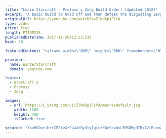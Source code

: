 ```yaml
---
title: "Learn Starcraft - Protoss v Zerg Build Order! (Updated 2018)"
excerpt: "A basic build to hold off and then defeat the disgusting Zerg! Meant for lower level players who have little direction, not for high level players looking for the dankest meta :) -- Watch live at https://www.twitch.tv/wintergaming"
originalUrl: https://youtube.com/watch?v=ZlNdkpjFifA
type: video
price: Free
length: PT13M21S
publishedDateTime: 2017-11-20T12:23:53Z
heat: 50

featuredContent: "<iframe width=\"800\" height=\"500\" frameborder=\"0\" src=\"https://www.youtube.com/embed/ZlNdkpjFifA\" allow=\"accelerometer; autoplay; encrypted-media; gyroscope; picture-in-picture\" allowfullscreen></iframe>"

provider:
  name: WinterStarcraft
  domain: youtube.com

topics:
  - StarCraft 2
  - Protoss
  - Zerg

images:
  - url: https://i.ytimg.com/vi/ZlNdkpjFifA/maxresdefault.jpg
    width: 1280
    height: 720
    isCached: true

secured: "YszHOOvrihr+CF2ivX+F/wJzBynlyIqic+EWefcv4vL5MSDMp0TRx12iBunvX6VLkOmf+1e15gvxkGt1RZWhswCPrqO8u0mjenfeNsbSHTZT/Ht8AEr4jVWHOZsxBIyKLYFqqbWYS5CFUvC8lg8GfhNbU2cVn7XVdV3zpn2iAh6tAGWPc9rolk9yQrgVPvwlJ2O1OvTyawT+V+KzprRCEiQkKCIKX84EBwW9WChWqOuNrrd576WuvjI6sTFTq/NL/E2AdkqUMNZOpH1F+GfN1XOIrisK227j/zfgLsWTmZPW0H6cLE2mP04h7AH2ZDfTWjxjHV43mBfvOdKmNh4pfACgiZiRCw1Qj2jbtsSvggtQ4EVQVBnqt4QGPsV9pGWH1mtkrnCZfsHpMCbd9Y2GyxGeYnPpNso9wIxL9EgsugI=;U6kjANk15d7qzKRsHNXN3Q=="
---
```


